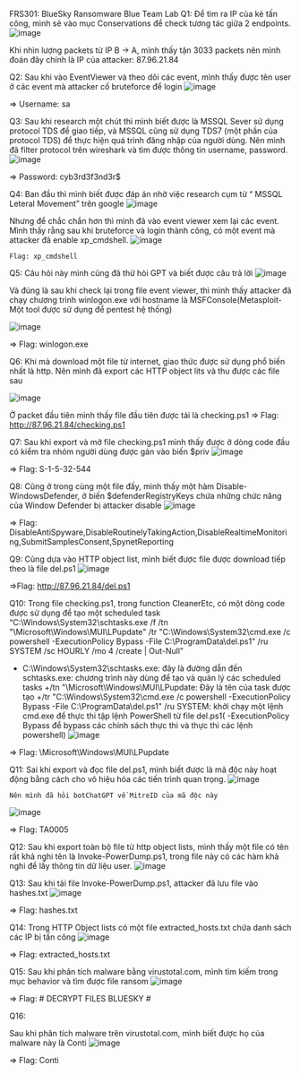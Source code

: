 FRS301: BlueSky Ransomware Blue Team Lab
Q1:
Để tìm ra IP của kẻ tấn công, mình sẽ vào mục Conservations để check tương tác giữa 2 endpoints. 
 ![image](https://github.com/user-attachments/assets/71e6e600-d7be-4046-a0cd-6817111c39d7)

Khi nhìn lượng packets từ IP B -> A, mình thấy tận 3033 packets nên mình đoán đây chính là IP của attacker: 87.96.21.84

Q2:
Sau khi vào EventViewer và theo dõi các event, mình thấy được tên user ở các event mà attacker cố bruteforce để login
![image](https://github.com/user-attachments/assets/81e68dda-695b-4a2d-8e77-1780997eddca)
 
=> Username: sa

Q3:
Sau khi research một chút thì mình biết được là MSSQL Sever sử dụng protocol TDS để giao tiếp, và MSSQL cũng sử dụng TDS7 (một phần của protocol TDS) để thực hiện quá trình đăng nhập của người dùng. 
	Nên mình đã filter protocol trên wireshark và tìm được thông tin username, password.
 ![image](https://github.com/user-attachments/assets/bb3014f5-11a8-41a6-bd7a-7f1a1bad2300)

=> Password: cyb3rd3f3nd3r$

Q4:
Ban đầu thì mình biết được đáp án nhờ việc research cụm từ “ MSSQL Leteral Movement” trên google
 ![image](https://github.com/user-attachments/assets/5a6ae397-9b1e-40d6-8565-3ca7bfba7337)

Nhưng để chắc chắn hơn thì mình đã vào event viewer xem lại các event. Mình thấy rằng sau khi bruteforce và login thành công, có một event mà attacker đã enable xp_cmdshell.
![image](https://github.com/user-attachments/assets/02cf6831-d5ce-4a97-875d-fbf0b59c4264)

 	Flag: xp_cmdshell
Q5:
Câu hỏi này mình cũng đã thử hỏi GPT và biết được câu trả lời 
 ![image](https://github.com/user-attachments/assets/1bd9e31d-02ee-425f-ba84-f8122d0c14b3)

Và đúng là sau khi check lại trong file event viewer, thì mình thấy attacker đã chạy chương trình winlogon.exe với hostname là MSFConsole(Metasploit-Một tool được sử dụng để pentest hệ thống)
  
  ![image](https://github.com/user-attachments/assets/4396af60-dd0d-41f1-994c-f068d6fb6391)


=>	Flag: winlogon.exe

Q6:
Khi mà download một file từ internet, giao thức được sử dụng phổ biến nhất là http. Nên mình đã export các HTTP object lits và thu được các file sau

 ![image](https://github.com/user-attachments/assets/a3758036-8783-44ac-b4b5-953318297123)


Ở packet đầu tiên mình thấy file đầu tiên được tải là checking.ps1 
=>	Flag: http://87.96.21.84/checking.ps1

Q7:
Sau khi export và mở file checking.ps1 mình thấy được ở dòng code đầu có kiểm tra nhóm người dùng được gán vào biến $priv
 ![image](https://github.com/user-attachments/assets/38562e68-33ef-4b73-a612-671ccf8522d6)

=>	Flag: S-1-5-32-544

Q8:
	Cũng ở trong cùng một file đấy, mình thấy một hàm Disable-WindowsDefender, ở biến $defenderRegistryKeys chứa những chức năng của  Window Defender bị attacker disable
 ![image](https://github.com/user-attachments/assets/3c3453a2-83c0-4b15-909d-6fd724e7aa64)

=>	Flag: DisableAntiSpyware,DisableRoutinelyTakingAction,DisableRealtimeMonitoring,SubmitSamplesConsent,SpynetReporting

Q9:
	Cũng dựa vào HTTP object list, mình biết được file được download tiếp theo là file del.ps1
	 ![image](https://github.com/user-attachments/assets/cc4a7741-2f4c-4d77-9432-7be051c2b0aa)

=>Flag: http://87.96.21.84/del.ps1

Q10:
	Trong file checking.ps1,  trong function CleanerEtc, có một dòng code được sử dụng để tạo một scheduled task
“C:\Windows\System32\schtasks.exe /f /tn "\Microsoft\Windows\MUI\LPupdate" /tr "C:\Windows\System32\cmd.exe /c powershell -ExecutionPolicy Bypass -File C:\ProgramData\del.ps1" /ru SYSTEM /sc HOURLY /mo 4 /create | Out-Null”
+ C:\Windows\System32\schtasks.exe: đây là đường dẫn đến schtasks.exe: chương trình này dùng để tạo và quản lý các scheduled tasks
+/tn "\Microsoft\Windows\MUI\LPupdate: Đây là tên của task được tạo
+/tr "C:\Windows\System32\cmd.exe /c powershell -ExecutionPolicy Bypass -File C:\ProgramData\del.ps1" /ru SYSTEM: khởi chạy một lệnh cmd.exe để thực thi tập lệnh PowerShell từ file del.ps1( -ExecutionPolicy Bypass để bypass các chính sách thực thi và thực thi các lệnh powershell)
 ![image](https://github.com/user-attachments/assets/61f83a98-3a8d-47af-90b9-376bd837f65a)

=>	Flag: \Microsoft\Windows\MUI\LPupdate

Q11:
	Sai khi export và đọc file del.ps1, mình biết được là mã độc này hoạt động bằng cách cho vô hiệu hóa các tiến trình quan trọng.
 ![image](https://github.com/user-attachments/assets/9eecbe93-5544-475d-b75d-69103daefb1b)

	Nên mình đã hỏi botChatGPT về MitreID của mã độc này 
 ![image](https://github.com/user-attachments/assets/bf0f0248-1943-4514-a057-e58edecee4ba)

=>	Flag: TA0005

Q12:
	Sau khi export toàn bộ file từ http object lists, mình thấy một file có tên rất khả nghi tên là Invoke-PowerDump.ps1, trong file này có các hàm khả nghi đề lấy thông tin dữ liệu user.
 ![image](https://github.com/user-attachments/assets/3cb9a13f-5aec-437c-8186-dcb4dbdc5319)



Q13:
	Sau khi tải file Invoke-PowerDump.ps1, attacker đã lưu file vào hashes.txt
 ![image](https://github.com/user-attachments/assets/932c6c75-beb6-466e-97c5-eee8692ee5bd)

=>	Flag: hashes.txt

Q14:
	Trong HTTP Object lists có một file extracted_hosts.txt chứa danh sách các IP bị tấn công
 ![image](https://github.com/user-attachments/assets/3597bbb3-3913-4e7d-aad1-37b626f5425a)

=>	Flag: extracted_hosts.txt

Q15:
	Sau khi phân tích malware bằng virustotal.com, mình tìm kiếm trong mục behavior và tìm được file ransom
 ![image](https://github.com/user-attachments/assets/95aadd74-9666-492e-9354-a646f1b0018e)

=>	Flag: # DECRYPT FILES BLUESKY #

Q16:
 
Sau khi phân tích malware trên virustotal.com, mình biết được họ của malware này là Conti
![image](https://github.com/user-attachments/assets/add79c98-999f-4c63-82d3-02a272e8797e)

=>	Flag: Conti 

 
 
